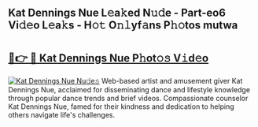 ## Kat Dennings Nue L𝚎a𝚔ed N𝚞𝚍e - Part-eo6 Vi𝚍𝚎o L𝚎a𝚔s - H𝚘𝚝 O𝚗𝚕yf𝚊ns P𝚑𝚘tos mutwa

# <h2><a href="http://kfcf67j.oniu.top/?m=Kat+Dennings+Nue">🔗👉 🔴 Kat Dennings Nue P𝚑ot𝚘𝚜 V𝚒d𝚎o</a></h2>

[![Kat Dennings Nue Nu𝚍e𝚜](https://i.imgur.com/0qMVB7G.gif)](http://kfcf67j.oniu.top/?m=Kat+Dennings+Nue)
Web-based artist and amusement giver Kat Dennings Nue, acclaimed for disseminating dance and lifestyle knowledge through popular dance trends and brief videos. Compassionate counselor Kat Dennings Nue, famed for their kindness and dedication to helping others navigate life's challenges.  

